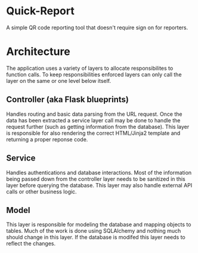 # Quick-Report
A simple QR code reporting tool that doesn't require sign on for reporters.

# Architecture
The application uses a variety of layers to allocate responsibilites to function calls. To keep responsibilities enforced layers can only call the layer on the same or one level below itself.

## Controller (aka Flask blueprints)
Handles routing and basic data parsing from the URL request. Once the data has been extracted a service layer call may be done to handle the request further (such as getting information from the database). This layer is responsible for also rendering the correct HTML/Jinja2 template and returning a proper reponse code.

## Service
Handles authentications and database interactions. Most of the information being passed down from the controller layer needs to be sanitized in this layer before querying the database. This layer may also handle external API calls or other business logic.

## Model
This layer is responsible for modeling the database and mapping objects to tables. Much of the work is done using SQLAlchemy and nothing much should change in this layer. If the database is modifed this layer needs to reflect the changes.
